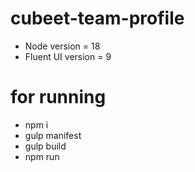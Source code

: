 # cubeet-team-profile
- Node version = 18
- Fluent UI version = 9

# for running
- npm i
- gulp manifest
- gulp build
- npm run
